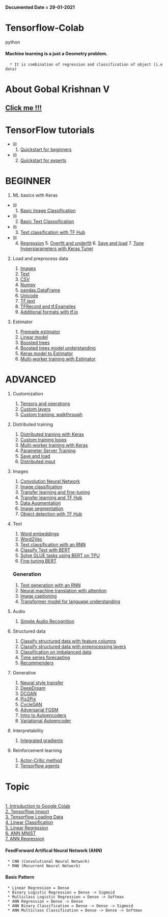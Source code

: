 #### Documented Date = 29-01-2021

# Tensorflow-Colab 
python

#### Machine learning is a just a Geometry problem.
      * It is combination of regression and classification of object (i.e data)

# About Gobal Krishnan V
## [Click me !!!](https://engineer-ece.github.io/Home/)





# TensorFlow tutorials
- [x]  1. [Quickstart for beginners](https://colab.research.google.com/drive/1yKHQ4VFZzoL0RAnxi-3w7U_Qc3hoh2PD#scrollTo=87f-_j9pF9FT)
- [x]  2. [Quickstart for experts](https://colab.research.google.com/drive/1n5w29O3d_4UjSzaEVYigEUjXASsBsCZD#scrollTo=ZVknXn73VP92)

# BEGINNER
  1. ML basics with Keras
  - [x]   1. [Basic Image Classification](https://colab.research.google.com/drive/1lYJKFiIMQwLwL4mVvdAulKuDddm2Izqk#scrollTo=BTuZOT9uCtkN)
  - [x]   2. [Basic Text Classsification](https://colab.research.google.com/drive/1NIcU5vlHCJ_m3vPz8Ack1OEMXAB9fJAo#scrollTo=Pjanyk7Zcy3Z)
  - [x]   3. [Text classification with TF Hub](https://colab.research.google.com/drive/1AMdWw0lDA9eZz9XeTLwixhWnyA8JYVcO#scrollTo=7o06U0PxHHX8)
  - [x]   4. [Regression](https://colab.research.google.com/drive/1POLpIolcAE89ovSxLKli0Y8NB5KwKc06#scrollTo=xVR73M26AGDx)
     5. [Overfit and underfit]()
     6. [Save and load]()
     7. [Tune hyperparameters with Keras Tuner]()
  2. Load and preprocess data
     1. [Images]()
     2. [Text]()
     3. [CSV]()
     4. [Numpy]()
     5. [pandas.DataFrame]()
     6. [Unicode]()
     7. [TF.text]()
     8. [TFRecord and tf.Examples]()
     9. [Additional formats with tf.io]()

  3. Estimator
     1. [Premade estimator]()
     2. [Linear model]()
     3. [Boosted trees]()
     4. [Boosted trees model understanding]()
     5. [Keras model to Estimator]()
     6. [Multi-worker training with Estimator]()
# ADVANCED
     
  1. Customization
        1. [Tensors and operations]()
        2. [Custom layers]()
        3. [Custom training: walkthrough]()
  
  2. Distributed training
        1. [Distributed training with Keras]()
        2. [Custom training loops]()
        3. [Multi-worker training with Keras]()
        4. [Parameter Server Training]()
        5. [Save and load]()
        6. [Distributed input]()
  3. Images
        1. [Convolution Neural Network]()
        2. [Image classification]()
        3. [Transfer learning and fine-tuning]()
        4. [Transfer learning and TF Hub]()
        5. [Data Augmentation]()
        6. [Image segmentation]()
        7. [Object detection with TF Hub]()
  4. Text
        1. [Word embeddings]()
        2. [Word2Vec]()
        3. [Text classification with an RNN]()
        4. [Classify Text with BERT]()
        5. [Solve GLUE tasks using BERT on TPU]()
        6. [Fine tuning BERT]()
        ### Generation
        1. [Text generation with an RNN]()
        2. [Neural machine translation with attention]()
        3. [Image captioning]()
        4. [Transformer model for language understanding]()

  5. Audio
      1. [Simple Audio Recognition]()
  6. Structured data
      1. [Classify structured data with feature columns]()
      2. [Classify structured data with preprocessing layers]()
      3. [Classification on imbalanced data]()
      4. [Time series forecasting]()
      5. [Recommenders]()
  7. Generative
      1. [Neural style transfer]()
      2. [DeepDream]()
      3. [DCGAN]()
      4. [Pix2Pix]()
      5. [CycleGAN]()
      6. [Adversarial FGSM]()
      7. [Intro to Autoencoders]()
      8. [Variational Autoencoder]()

  8. Interpretability
      1. [Integrated gradients]()

  9. Reinforcement learning
      1. [Actor-Critic method]()
      2. [Tensorflow agents]()




# Topic

<br> [1. Introduction to Google Colab](https://github.com/engineer-ece/Tensorflow-Colab/blob/main/AI/Introduction_to__2_1_2021.ipynb)
<br> [2. Tensorflow Import](https://github.com/engineer-ece/Tensorflow-Colab/blob/main/AI/Tensorflow_import_02_01_2021.ipynb)
<br> [3. Tensorflow Loading Data](https://github.com/engineer-ece/Tensorflow-Colab/blob/main/AI/TF2_0_Loading_Data.ipynb)
<br> [4. Linear Classification](https://github.com/engineer-ece/Tensorflow-Colab/blob/main/AI/TF2_4_Linear_Classification.ipynb)
<br> [5. Linear Regression](https://github.com/engineer-ece/Tensorflow-Colab/blob/main/AI/TF2_4_Linear_Regression.ipynb)
<br> [6. ANN MNIST](https://github.com/engineer-ece/Tensorflow-Colab/blob/main/AI/TF2_4_ANN_MNIST.ipynb)
<br> [7. ANN Regression](https://github.com/engineer-ece/Tensorflow-Colab/blob/main/AI/TF_2_4_ANN_Regression.ipynb)

#### FeedForward Artifical Neural Network (ANN)
     * CNN (Convolutional Neural Network)
     * RNN (Recurrent Neural Network)

#### Basic Pattern
     * Linear Regression = Dense
     * Binary Logistic Regression = Dense -> Sigmoid
     * Multiclass Logistic Regression = Dense -> Softmax
     * ANN Regression = Dense -> Dense
     * ANN Binary Classification = Dense -> Dense -> Sigmoid
     * ANN Multiclass Classification = Dense -> Dense -> Softmax

